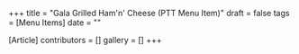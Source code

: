 +++
title = "Gala Grilled Ham'n' Cheese (PTT Menu Item)"
draft = false
tags = [Menu Items]
date = ""

[Article]
contributors = []
gallery = []
+++